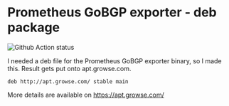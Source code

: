 # Prometheus GoBGP exporter - deb package

![Github Action status](https://github.com/growse/prometheus-gobgp-exporter-package/workflows/Build%2C%20package%20and%20deploy/badge.svg)

I needed a deb file for the Prometheus GoBGP exporter binary, so I made this. Result gets put onto apt.growse.com.

```
deb http://apt.growse.com/ stable main
```

More details are available on <https://apt.growse.com/>
